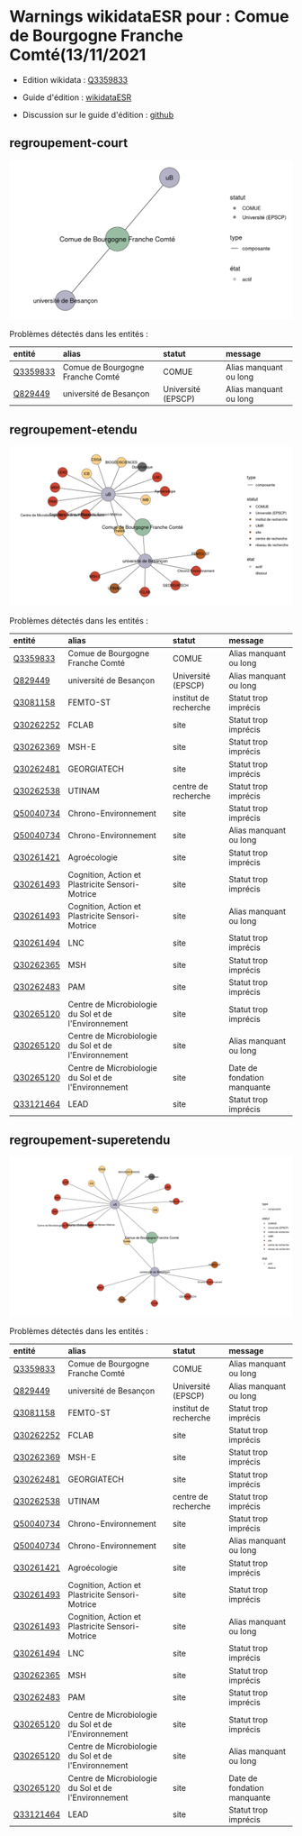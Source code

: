Warnings wikidataESR pour : Comue de Bourgogne Franche Comté(13/11/2021
================

- Edition wikidata : [Q3359833](https://www.wikidata.org/wiki/Q3359833)
- Guide d'édition : [wikidataESR](https://github.com/cpesr/wikidataESR/)

- Discussion sur le guide d'édition : [github](https://github.com/cpesr/wikidataESR/issues)



## regroupement-court 

![Graphique non généré](Q3359833-regroupement-court.png) 

Problèmes détectés dans les entités :

|entité                                             |alias                            |statut             |message                |
|:--------------------------------------------------|:--------------------------------|:------------------|:----------------------|
|[Q3359833](https://www.wikidata.org/wiki/Q3359833) |Comue de Bourgogne Franche Comté |COMUE              |Alias manquant ou long |
|[Q829449](https://www.wikidata.org/wiki/Q829449)   |université de Besançon           |Université (EPSCP) |Alias manquant ou long |

 



## regroupement-etendu 

![Graphique non généré](Q3359833-regroupement-etendu.png) 

Problèmes détectés dans les entités :

|entité                                               |alias                                                |statut                |message                     |
|:----------------------------------------------------|:----------------------------------------------------|:---------------------|:---------------------------|
|[Q3359833](https://www.wikidata.org/wiki/Q3359833)   |Comue de Bourgogne Franche Comté                     |COMUE                 |Alias manquant ou long      |
|[Q829449](https://www.wikidata.org/wiki/Q829449)     |université de Besançon                               |Université (EPSCP)    |Alias manquant ou long      |
|[Q3081158](https://www.wikidata.org/wiki/Q3081158)   |FEMTO-ST                                             |institut de recherche |Statut trop imprécis        |
|[Q30262252](https://www.wikidata.org/wiki/Q30262252) |FCLAB                                                |site                  |Statut trop imprécis        |
|[Q30262369](https://www.wikidata.org/wiki/Q30262369) |MSH-E                                                |site                  |Statut trop imprécis        |
|[Q30262481](https://www.wikidata.org/wiki/Q30262481) |GEORGIATECH                                          |site                  |Statut trop imprécis        |
|[Q30262538](https://www.wikidata.org/wiki/Q30262538) |UTINAM                                               |centre de recherche   |Statut trop imprécis        |
|[Q50040734](https://www.wikidata.org/wiki/Q50040734) |Chrono-Environnement                                 |site                  |Statut trop imprécis        |
|[Q50040734](https://www.wikidata.org/wiki/Q50040734) |Chrono-Environnement                                 |site                  |Alias manquant ou long      |
|[Q30261421](https://www.wikidata.org/wiki/Q30261421) |Agroécologie                                         |site                  |Statut trop imprécis        |
|[Q30261493](https://www.wikidata.org/wiki/Q30261493) |Cognition, Action et Plastricite Sensori-Motrice     |site                  |Statut trop imprécis        |
|[Q30261493](https://www.wikidata.org/wiki/Q30261493) |Cognition, Action et Plastricite Sensori-Motrice     |site                  |Alias manquant ou long      |
|[Q30261494](https://www.wikidata.org/wiki/Q30261494) |LNC                                                  |site                  |Statut trop imprécis        |
|[Q30262365](https://www.wikidata.org/wiki/Q30262365) |MSH                                                  |site                  |Statut trop imprécis        |
|[Q30262483](https://www.wikidata.org/wiki/Q30262483) |PAM                                                  |site                  |Statut trop imprécis        |
|[Q30265120](https://www.wikidata.org/wiki/Q30265120) |Centre de Microbiologie du Sol et de l'Environnement |site                  |Statut trop imprécis        |
|[Q30265120](https://www.wikidata.org/wiki/Q30265120) |Centre de Microbiologie du Sol et de l'Environnement |site                  |Alias manquant ou long      |
|[Q30265120](https://www.wikidata.org/wiki/Q30265120) |Centre de Microbiologie du Sol et de l'Environnement |site                  |Date de fondation manquante |
|[Q33121464](https://www.wikidata.org/wiki/Q33121464) |LEAD                                                 |site                  |Statut trop imprécis        |

 



## regroupement-superetendu 

![Graphique non généré](Q3359833-regroupement-superetendu.png) 

Problèmes détectés dans les entités :

|entité                                               |alias                                                |statut                |message                     |
|:----------------------------------------------------|:----------------------------------------------------|:---------------------|:---------------------------|
|[Q3359833](https://www.wikidata.org/wiki/Q3359833)   |Comue de Bourgogne Franche Comté                     |COMUE                 |Alias manquant ou long      |
|[Q829449](https://www.wikidata.org/wiki/Q829449)     |université de Besançon                               |Université (EPSCP)    |Alias manquant ou long      |
|[Q3081158](https://www.wikidata.org/wiki/Q3081158)   |FEMTO-ST                                             |institut de recherche |Statut trop imprécis        |
|[Q30262252](https://www.wikidata.org/wiki/Q30262252) |FCLAB                                                |site                  |Statut trop imprécis        |
|[Q30262369](https://www.wikidata.org/wiki/Q30262369) |MSH-E                                                |site                  |Statut trop imprécis        |
|[Q30262481](https://www.wikidata.org/wiki/Q30262481) |GEORGIATECH                                          |site                  |Statut trop imprécis        |
|[Q30262538](https://www.wikidata.org/wiki/Q30262538) |UTINAM                                               |centre de recherche   |Statut trop imprécis        |
|[Q50040734](https://www.wikidata.org/wiki/Q50040734) |Chrono-Environnement                                 |site                  |Statut trop imprécis        |
|[Q50040734](https://www.wikidata.org/wiki/Q50040734) |Chrono-Environnement                                 |site                  |Alias manquant ou long      |
|[Q30261421](https://www.wikidata.org/wiki/Q30261421) |Agroécologie                                         |site                  |Statut trop imprécis        |
|[Q30261493](https://www.wikidata.org/wiki/Q30261493) |Cognition, Action et Plastricite Sensori-Motrice     |site                  |Statut trop imprécis        |
|[Q30261493](https://www.wikidata.org/wiki/Q30261493) |Cognition, Action et Plastricite Sensori-Motrice     |site                  |Alias manquant ou long      |
|[Q30261494](https://www.wikidata.org/wiki/Q30261494) |LNC                                                  |site                  |Statut trop imprécis        |
|[Q30262365](https://www.wikidata.org/wiki/Q30262365) |MSH                                                  |site                  |Statut trop imprécis        |
|[Q30262483](https://www.wikidata.org/wiki/Q30262483) |PAM                                                  |site                  |Statut trop imprécis        |
|[Q30265120](https://www.wikidata.org/wiki/Q30265120) |Centre de Microbiologie du Sol et de l'Environnement |site                  |Statut trop imprécis        |
|[Q30265120](https://www.wikidata.org/wiki/Q30265120) |Centre de Microbiologie du Sol et de l'Environnement |site                  |Alias manquant ou long      |
|[Q30265120](https://www.wikidata.org/wiki/Q30265120) |Centre de Microbiologie du Sol et de l'Environnement |site                  |Date de fondation manquante |
|[Q33121464](https://www.wikidata.org/wiki/Q33121464) |LEAD                                                 |site                  |Statut trop imprécis        |

 

